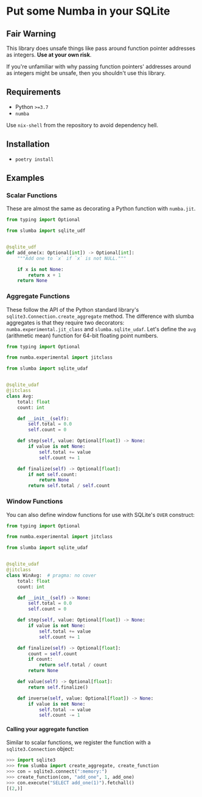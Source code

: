 # Put some Numba in your SQLite

## Fair Warning

This library does unsafe things like pass around function pointer addresses
as integers.  **Use at your own risk**.

If you're unfamiliar with why passing function pointers' addresses around as
integers might be unsafe, then you shouldn't use this library.

## Requirements

* Python `>=3.7`
* `numba`

Use `nix-shell` from the repository to avoid dependency hell.

## Installation

* `poetry install`

## Examples

### Scalar Functions

These are almost the same as decorating a Python function with `numba.jit`.

```python
from typing import Optional

from slumba import sqlite_udf


@sqlite_udf
def add_one(x: Optional[int]) -> Optional[int]:
    """Add one to `x` if `x` is not NULL."""

    if x is not None:
        return x + 1
    return None
```


### Aggregate Functions

These follow the API of the Python standard library's
`sqlite3.Connection.create_aggregate` method. The difference with slumba
aggregates is that they require two decorators: `numba.experimental.jit_class` and
`slumba.sqlite_udaf`. Let's define the `avg` (arithmetic mean) function for
64-bit floating point numbers.

```python
from typing import Optional

from numba.experimental import jitclass

from slumba import sqlite_udaf


@sqlite_udaf
@jitclass
class Avg:
    total: float
    count: int

    def __init__(self):
        self.total = 0.0
        self.count = 0

    def step(self, value: Optional[float]) -> None:
        if value is not None:
            self.total += value
            self.count += 1

    def finalize(self) -> Optional[float]:
        if not self.count:
            return None
        return self.total / self.count
```

### Window Functions

You can also define window functions for use with SQLite's `OVER` construct:

```python
from typing import Optional

from numba.experimental import jitclass

from slumba import sqlite_udaf


@sqlite_udaf
@jitclass
class WinAvg:  # pragma: no cover
    total: float
    count: int

    def __init__(self) -> None:
        self.total = 0.0
        self.count = 0

    def step(self, value: Optional[float]) -> None:
        if value is not None:
            self.total += value
            self.count += 1

    def finalize(self) -> Optional[float]:
        count = self.count
        if count:
            return self.total / count
        return None

    def value(self) -> Optional[float]:
        return self.finalize()

    def inverse(self, value: Optional[float]) -> None:
        if value is not None:
            self.total -= value
            self.count -= 1
```

#### Calling your aggregate function

Similar to scalar functions, we register the function with a `sqlite3.Connection` object:

```python
>>> import sqlite3
>>> from slumba import create_aggregate, create_function
>>> con = sqlite3.connect(":memory:")
>>> create_function(con, "add_one", 1, add_one)
>>> con.execute("SELECT add_one(1)").fetchall()
[(2,)]
```
